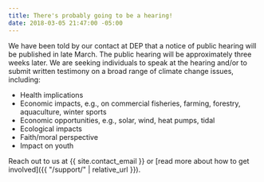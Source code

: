 ```yaml
---
title: There's probably going to be a hearing!
date: 2018-03-05 21:47:00 -05:00
---
```


We have been told by our contact at DEP that a notice of public hearing will be published in late March. The public hearing will be approximately three weeks later. We are seeking individuals to speak at the hearing and/or to submit written testimony on a broad range of climate change issues, including:

 + Health implications
 + Economic impacts, e.g., on commercial fisheries, farming, forestry, aquaculture, winter sports
 + Economic opportunities, e.g., solar, wind, heat pumps, tidal
 + Ecological impacts
 + Faith/moral perspective
 + Impact on youth

Reach out to us at {{ site.contact_email }} or [read more about how to get involved]({{ "/support/" | relative_url }}).